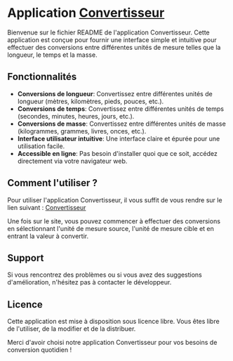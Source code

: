 # Application [Convertisseur](https://convertisseur-matthhe00.netlify.app)

Bienvenue sur le fichier README de l'application Convertisseur. Cette application est conçue pour fournir une interface simple et intuitive pour effectuer des conversions entre différentes unités de mesure telles que la longueur, le temps et la masse.

## Fonctionnalités

- **Conversions de longueur**: Convertissez entre différentes unités de longueur (mètres, kilomètres, pieds, pouces, etc.).
- **Conversions de temps**: Convertissez entre différentes unités de temps (secondes, minutes, heures, jours, etc.).
- **Conversions de masse**: Convertissez entre différentes unités de masse (kilogrammes, grammes, livres, onces, etc.).
- **Interface utilisateur intuitive**: Une interface claire et épurée pour une utilisation facile.
- **Accessible en ligne**: Pas besoin d'installer quoi que ce soit, accédez directement via votre navigateur web.

## Comment l'utiliser ?

Pour utiliser l'application Convertisseur, il vous suffit de vous rendre sur le lien suivant : [Convertisseur](https://convertisseur-matthhe00.netlify.app)

Une fois sur le site, vous pouvez commencer à effectuer des conversions en sélectionnant l'unité de mesure source, l'unité de mesure cible et en entrant la valeur à convertir.

## Support

Si vous rencontrez des problèmes ou si vous avez des suggestions d'amélioration, n'hésitez pas à contacter le développeur.

## Licence

Cette application est mise à disposition sous licence libre. Vous êtes libre de l'utiliser, de la modifier et de la distribuer.

Merci d'avoir choisi notre application Convertisseur pour vos besoins de conversion quotidien !
